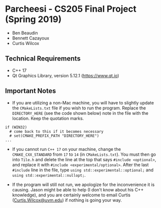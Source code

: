 # Parcheesi - CS205 Final Project (Spring 2019)
- Ben Beaudin
- Bennett Cazayoux
- Curtis Wilcox

## Technical Requirements
- C++ 17
- Qt Graphics Library, version 5.12.1 (https://www.qt.io)
## Important Notes
- If you are utilizing a non-Mac machine, you will have to slightly update the `CMakeLists.txt` file if you wish to run the program. Replace the `DIRECTORY_HERE` (see the code shown below) note in the file with the location. Keep the quotation marks.
```
if (WIN32)
  # come back to this if it becomes necessary
  # set(CMAKE_PREFIX_PATH "DIRECTORY_HERE")
...
```

- If you cannot run `C++ 17` on your machine, change the `CMAKE_CXX_STANDARD` from `17` to `14` (in `CMakeLists.txt`). You must then go into `Tile.h` and delete the line at the top that says `#include <optional>`, and replace it with `#include <experimental/optional>`. After the last `#include` line in the file, type `using std::experimental::optional;` and `using std::experimental::nullopt;`.

- If the program will still not run, we apologize for the inconvenience it is causing. Jason might be able to help (I don't know about his C++ knowledge), and you are certainly welcome to email Curtis (Curtis.Wilcox@uvm.edu) if nothing is going your way.
